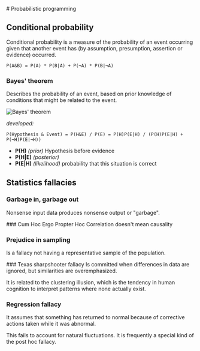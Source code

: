 # Probabilistic programming
## Conditional probability
Conditional probability is a measure of the probability of an event occurring given that another event has (by assumption, presumption, assertion or evidence) occurred.

`P(A&B) = P(A) * P(B|A) + P(¬A) * P(B|¬A)`

### Bayes' theorem
Describes the probability of an event, based on prior knowledge of conditions that might be related to the event.

![Bayes' theorem](https://wikimedia.org/api/rest_v1/media/math/render/svg/87c061fe1c7430a5201eef3fa50f9d00eac78810)

*developed:*
```
P(Hypothesis & Event) = P(H&E) / P(E) = P(H)P(E|H) / (P(H)P(E|H) + P(¬H)P(E|¬H))
```

- **P(H)** *(prior)* Hypothesis before evidence
- **P(H|E)** *(posterior)*
- **P(E|H)** *(likelihood)* probability that this situation is correct

## Statistics fallacies
### Garbage in, garbage out
Nonsense input data produces nonsense output or "garbage".

### Cum Hoc Ergo Propter Hoc
Correlation doesn't mean causality

### Prejudice in sampling
Is a fallacy not having a representative sample of the population.

### Texas sharpshooter fallacy
Is committed when differences in data are ignored, but similarities are overemphasized.

It is related to the clustering illusion, which is the tendency in human cognition to interpret patterns where none actually exist.

### Regression fallacy
It assumes that something has returned to normal because of corrective actions taken while it was abnormal.

This fails to account for natural fluctuations. It is frequently a special kind of the post hoc fallacy.